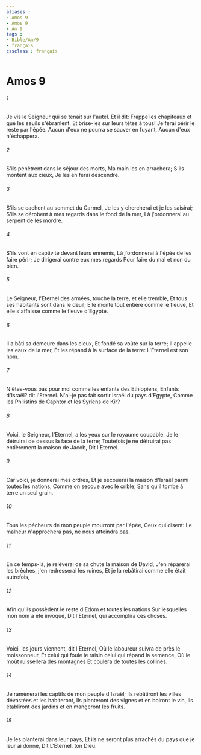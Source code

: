 ```yaml
---
aliases : 
- Amos 9
- Amos 9
- Am 9
tags : 
- Bible/Am/9
- français
cssclass : français
---
```


# Amos 9

###### 1
Je vis le Seigneur qui se tenait sur l'autel. Et il dit: Frappe les chapiteaux et que les seuils s'ébranlent, Et brise-les sur leurs têtes à tous! Je ferai périr le reste par l'épée. Aucun d'eux ne pourra se sauver en fuyant, Aucun d'eux n'échappera.
###### 2
S'ils pénètrent dans le séjour des morts, Ma main les en arrachera; S'ils montent aux cieux, Je les en ferai descendre.
###### 3
S'ils se cachent au sommet du Carmel, Je les y chercherai et je les saisirai; S'ils se dérobent à mes regards dans le fond de la mer, Là j'ordonnerai au serpent de les mordre.
###### 4
S'ils vont en captivité devant leurs ennemis, Là j'ordonnerai à l'épée de les faire périr; Je dirigerai contre eux mes regards Pour faire du mal et non du bien.
###### 5
Le Seigneur, l'Eternel des armées, touche la terre, et elle tremble, Et tous ses habitants sont dans le deuil; Elle monte tout entière comme le fleuve, Et elle s'affaisse comme le fleuve d'Egypte.
###### 6
Il a bâti sa demeure dans les cieux, Et fondé sa voûte sur la terre; Il appelle les eaux de la mer, Et les répand à la surface de la terre: L'Eternel est son nom.
###### 7
N'êtes-vous pas pour moi comme les enfants des Ethiopiens, Enfants d'Israël? dit l'Eternel. N'ai-je pas fait sortir Israël du pays d'Egypte, Comme les Philistins de Caphtor et les Syriens de Kir?
###### 8
Voici, le Seigneur, l'Eternel, a les yeux sur le royaume coupable. Je le détruirai de dessus la face de la terre; Toutefois je ne détruirai pas entièrement la maison de Jacob, Dit l'Eternel.
###### 9
Car voici, je donnerai mes ordres, Et je secouerai la maison d'Israël parmi toutes les nations, Comme on secoue avec le crible, Sans qu'il tombe à terre un seul grain.
###### 10
Tous les pécheurs de mon peuple mourront par l'épée, Ceux qui disent: Le malheur n'approchera pas, ne nous atteindra pas.
###### 11
En ce temps-là, je relèverai de sa chute la maison de David, J'en réparerai les brèches, j'en redresserai les ruines, Et je la rebâtirai comme elle était autrefois,
###### 12
Afin qu'ils possèdent le reste d'Edom et toutes les nations Sur lesquelles mon nom a été invoqué, Dit l'Eternel, qui accomplira ces choses.
###### 13
Voici, les jours viennent, dit l'Eternel, Où le laboureur suivra de près le moissonneur, Et celui qui foule le raisin celui qui répand la semence, Où le moût ruissellera des montagnes Et coulera de toutes les collines.
###### 14
Je ramènerai les captifs de mon peuple d'Israël; Ils rebâtiront les villes dévastées et les habiteront, Ils planteront des vignes et en boiront le vin, Ils établiront des jardins et en mangeront les fruits.
###### 15
Je les planterai dans leur pays, Et ils ne seront plus arrachés du pays que je leur ai donné, Dit L'Eternel, ton Dieu.
